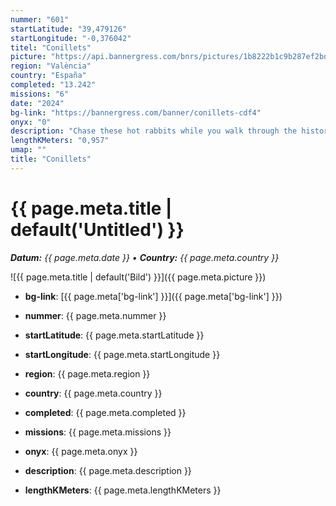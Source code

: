 ```yaml
---
nummer: "601"
startLatitude: "39,479126"
startLongitude: "-0,376042"
titel: "Conillets"
picture: "https://api.bannergress.com/bnrs/pictures/1b8222b1c9b287ef2bd596c7aacba9d8"
region: "València"
country: "España"
completed: "13.242"
missions: "6"
date: "2024"
bg-link: "https://bannergress.com/banner/conillets-cdf4"
onyx: "0"
description: "Chase these hot rabbits while you walk through the historic center of Valencia streets"
lengthKMeters: "0,957"
umap: ""
title: "Conillets"
---
```

# {{ page.meta.title | default('Untitled') }}

_**Datum:** {{ page.meta.date }} • **Country:** {{ page.meta.country }}_

![{{ page.meta.title | default('Bild') }}]({{ page.meta.picture }})

- **bg-link**: [{{ page.meta['bg-link'] }}]({{ page.meta['bg-link'] }})

- **nummer**: {{ page.meta.nummer }}
- **startLatitude**: {{ page.meta.startLatitude }}
- **startLongitude**: {{ page.meta.startLongitude }}
- **region**: {{ page.meta.region }}
- **country**: {{ page.meta.country }}
- **completed**: {{ page.meta.completed }}
- **missions**: {{ page.meta.missions }}
- **onyx**: {{ page.meta.onyx }}
- **description**: {{ page.meta.description }}
- **lengthKMeters**: {{ page.meta.lengthKMeters }}
